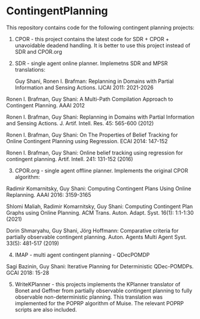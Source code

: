 # ContingentPlanning
This repository contains code for the following contingent planning projects:

1) CPOR - this project contains the latest code for SDR + CPOR + unavoidable deadend handling. It is better to use this project instead of SDR and CPOR.org




2) SDR - single agent online planner. Implemetns SDR and MPSR translations:

	Guy Shani, Ronen I. Brafman: Replanning in Domains with Partial Information and Sensing Actions. IJCAI 2011: 2021-2026
  
  Ronen I. Brafman, Guy Shani: A Multi-Path Compilation Approach to Contingent Planning. AAAI 2012
  
  Ronen I. Brafman, Guy Shani: Replanning in Domains with Partial Information and Sensing Actions. J. Artif. Intell. Res. 45: 565-600 (2012)
  
  Ronen I. Brafman, Guy Shani: On The Properties of Belief Tracking for Online Contingent Planning using Regression. ECAI 2014: 147-152

  Ronen I. Brafman, Guy Shani: Online belief tracking using regression for contingent planning. Artif. Intell. 241: 131-152 (2016)

  
  
  
 3) CPOR.org - single agent offline planner. Implements the original CPOR algorithm:

Radimir Komarnitsky, Guy Shani: Computing Contingent Plans Using Online Replanning. AAAI 2016: 3159-3165

Shlomi Maliah, Radimir Komarnitsky, Guy Shani: Computing Contingent Plan Graphs using Online Planning. ACM Trans. Auton. Adapt. Syst. 16(1): 1:1-1:30 (2021)

Dorin Shmaryahu, Guy Shani, Jörg Hoffmann: Comparative criteria for partially observable contingent planning. Auton. Agents Multi Agent Syst. 33(5): 481-517 (2019)


4) IMAP - multi agent contingent planning - QDecPOMDP

Sagi Bazinin, Guy Shani: Iterative Planning for Deterministic QDec-POMDPs. GCAI 2018: 15-28


5) WriteKPlanner - this projects implements the KPlanner translator of Bonet and Geffner from partially observable contingent planning to fully observable non-deterministic planning. This translation was implemented for the POPRP algorithm of Muise. The relevant POPRP scripts are also included.








